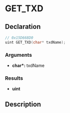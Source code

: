 # GET_TXD

## Declaration
```cpp
// 0x15D668D0
uint GET_TXD(char* txdName);
```

### Arguments
- **char\*:** txdName

### Results
- **uint**

## Description
